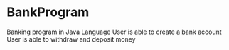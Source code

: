 # BankProgram
Banking program in Java Language 
User is able to create a bank account
User is able to withdraw and deposit money 
